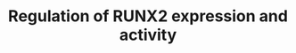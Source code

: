 ---
annotations:
- type: Pathway Ontology
  value: regulatory pathway
authors:
- ReactomeTeam
- DeSl
description: 'Several transcription factors have been implicated in regulation of
  the RUNX2 gene transcription. Similar to the RUNX1 gene, the RUNX2 gene expression
  can be regulated from the proximal P2 promoter or the distal P1 promoter (reviewed
  in Li and Xiao 2007).<br>Activated estrogen receptor alpha (ESR1) binds estrogen
  response elements (EREs) in the P2 promoter and stimulates RUNX2 transcription (Kammerer
  et al. 2013). Estrogen-related receptor alpha (ERRA) binds EREs or estrogen-related
  response elements (ERREs) in the P2 promoter of RUNX2. When ERRA is bound to its
  co-factor PPARG1CA (PGC1A), it stimulates RUNX2 transcription. When bound to its
  co-factor PPARG1CB (PGC1B), ERRA represses RUNX2 transcription (Kammerer et al.
  2013).<br>TWIST1, a basic helix-loop-helix (bHLH) transcription factor, stimulates
  RUNX2 transcription by binding to the E1-box in the P2 promoter (Yang, Yang et al.
  2011). TWIST proteins also interact with the DNA-binding domain of RUNX2 to modulate
  its activity during skeletogenesis (Bialek et al. 2004). Schnurri-3 (SHN3) is another
  protein that interacts with RUNX2 to decrease its availability in the nucleus and
  therefore its activity (Jones et al. 2006). In contrast, RUNX2 and SATB2 interact
  to enhance the expression of osteoblast-specific genes (Dobreva et al. 2006). Formation
  of the heterodimer with CBFB (CBF-beta) also enhances the transcriptional activity
  of RUNX2 (Kundu et al. 2002, Yoshida et al. 2002, Otto et al. 2002).<br>Transcription
  of RUNX2 from the proximal promoter is inhibited by binding of the glucocorticoid
  receptor (NR3C1) activated by dexamethasone (DEXA) to a glucocorticoid receptor
  response element (GRE), which is also present in the human promoter (Zhang et al.
  2012).<br>NKX3-2 (BAPX1), required for embryonic development of the axial skeleton
  (Tribioli and Lufkin 1999), binds the distal (P1) promoter of the RUNX2 gene and
  inhibits its transcription (Lengner et al. 2005). RUNX2-P1 transcription is also
  autoinhibited by RUNX2-P1, which binds to RUNX2 response elements in the P1 promoter
  of RUNX2 (Drissi et al. 2000). In contrast, binding of RUNX2-P2 to the proximal
  P2 promoter autoactivates transcription of RUNX2-P2 (Ducy et al. 1999). Binding
  of a homeodomain transcription factor DLX5, and possibly DLX6, to the RUNX2 P1 promoter
  stimulates RUNX2 transcription (Robledo et al. 2002, Lee et al. 2005). The homeobox
  transcription factor MSX2 can bind to DLX5 sites in the promoter of RUNX2 and inhibit
  transcription of RUNX2-P1 (Lee et al. 2005).<br>Translocation of RUNX2 protein to
  the nucleus is inhibited by binding to non-activated STAT1 (Kim et al. 2003).<br>Several
  E3 ubiquitin ligases were shown to polyubiquitinate RUNX2, targeting it for proteasome-mediated
  degradation: FBXW7a (Kumar et al. 2015), STUB1 (CHIP) (Li et al. 2008), SMURF1 (Zhao
  et al. 2003, Yang et al. 2014), WWP1 (Jones et al. 2006), and SKP2 (Thacker et al.
  2016).  View original pathway at [http://www.reactome.org/PathwayBrowser/#DIAGRAM=8939902
  Reactome].'
last-edited: 2021-01-25
organisms:
- Homo sapiens
redirect_from:
- /index.php/Pathway:WP4414
- /instance/WP4414
schema-jsonld:
- '@context': https://schema.org/
  '@id': https://wikipathways.github.io/pathways/WP4414.html
  '@type': Dataset
  creator:
    '@type': Organization
    name: WikiPathways
  description: 'Several transcription factors have been implicated in regulation of
    the RUNX2 gene transcription. Similar to the RUNX1 gene, the RUNX2 gene expression
    can be regulated from the proximal P2 promoter or the distal P1 promoter (reviewed
    in Li and Xiao 2007).<br>Activated estrogen receptor alpha (ESR1) binds estrogen
    response elements (EREs) in the P2 promoter and stimulates RUNX2 transcription
    (Kammerer et al. 2013). Estrogen-related receptor alpha (ERRA) binds EREs or estrogen-related
    response elements (ERREs) in the P2 promoter of RUNX2. When ERRA is bound to its
    co-factor PPARG1CA (PGC1A), it stimulates RUNX2 transcription. When bound to its
    co-factor PPARG1CB (PGC1B), ERRA represses RUNX2 transcription (Kammerer et al.
    2013).<br>TWIST1, a basic helix-loop-helix (bHLH) transcription factor, stimulates
    RUNX2 transcription by binding to the E1-box in the P2 promoter (Yang, Yang et
    al. 2011). TWIST proteins also interact with the DNA-binding domain of RUNX2 to
    modulate its activity during skeletogenesis (Bialek et al. 2004). Schnurri-3 (SHN3)
    is another protein that interacts with RUNX2 to decrease its availability in the
    nucleus and therefore its activity (Jones et al. 2006). In contrast, RUNX2 and
    SATB2 interact to enhance the expression of osteoblast-specific genes (Dobreva
    et al. 2006). Formation of the heterodimer with CBFB (CBF-beta) also enhances
    the transcriptional activity of RUNX2 (Kundu et al. 2002, Yoshida et al. 2002,
    Otto et al. 2002).<br>Transcription of RUNX2 from the proximal promoter is inhibited
    by binding of the glucocorticoid receptor (NR3C1) activated by dexamethasone (DEXA)
    to a glucocorticoid receptor response element (GRE), which is also present in
    the human promoter (Zhang et al. 2012).<br>NKX3-2 (BAPX1), required for embryonic
    development of the axial skeleton (Tribioli and Lufkin 1999), binds the distal
    (P1) promoter of the RUNX2 gene and inhibits its transcription (Lengner et al.
    2005). RUNX2-P1 transcription is also autoinhibited by RUNX2-P1, which binds to
    RUNX2 response elements in the P1 promoter of RUNX2 (Drissi et al. 2000). In contrast,
    binding of RUNX2-P2 to the proximal P2 promoter autoactivates transcription of
    RUNX2-P2 (Ducy et al. 1999). Binding of a homeodomain transcription factor DLX5,
    and possibly DLX6, to the RUNX2 P1 promoter stimulates RUNX2 transcription (Robledo
    et al. 2002, Lee et al. 2005). The homeobox transcription factor MSX2 can bind
    to DLX5 sites in the promoter of RUNX2 and inhibit transcription of RUNX2-P1 (Lee
    et al. 2005).<br>Translocation of RUNX2 protein to the nucleus is inhibited by
    binding to non-activated STAT1 (Kim et al. 2003).<br>Several E3 ubiquitin ligases
    were shown to polyubiquitinate RUNX2, targeting it for proteasome-mediated degradation:
    FBXW7a (Kumar et al. 2015), STUB1 (CHIP) (Li et al. 2008), SMURF1 (Zhao et al.
    2003, Yang et al. 2014), WWP1 (Jones et al. 2006), and SKP2 (Thacker et al. 2016).  View
    original pathway at [http://www.reactome.org/PathwayBrowser/#DIAGRAM=8939902 Reactome].'
  keywords:
  - 'PPARGC1B '
  - 'p-S294,S298,S302-RUNX2-P1 '
  - 'PSMC6 '
  - RUNX2-P2:CBFB:RUNX2
  - 'PSMD5 '
  - RUNX2:STAT1
  - 'PolyUb,p-S280,S284,S288-RUNX2-P2 '
  - 'UBB(77-152) '
  - NKX3-2:RUNX2 gene
  - ESR1:estrogen:RUNX2
  - 'PSMD7 '
  - ESRRA:PPARGC1B
  - 'UBC(1-76) '
  - 'CORST '
  - 'PSME4 '
  - 'WWP1 '
  - 'DLX5 '
  - RUNX2:GSK3B
  - 'PSMB11 '
  - DLX5,(DLX6):RUNX2
  - 'UBC(609-684) '
  - 'HIVEP3 '
  - RUNX2-P1
  - 'SKP2 '
  - 'TWIST1 '
  - RUNX2:CBFB:SMURF1
  - 'PolyUb,p-S294,S298,S302-RUNX2-P1 '
  - 'PSMC4 '
  - 'PSMD1 '
  - 'RBX1 '
  - 'SMURF1 gene '
  - 'PSMB1 '
  - 'PSMD3 '
  - 'CUL1 '
  - 'PSMD8 '
  - 'DLX6 '
  - SCF(SKP2) complex
  - 'PSMD14 '
  - BMP2 dimer
  - 'RUNX2-P1 '
  - RUNX2:CBFB
  - STAT1
  - SMURF1 gene
  - 'UBC(533-608) '
  - RUNX2 gene
  - 'STAT1 '
  - 'PSMB5 '
  - 'SMURF1 '
  - ligand:NR3C1:RUNX2
  - ADP
  - WWP1
  - 'STUB1 '
  - 'PSMA8 '
  - 'PSMA1 '
  - MSX2:RUNX2 gene
  - 'PSMB6 '
  - 'CBFB '
  - 'PSMB8 '
  - RUNX2
  - RUNX2-P1:CBFB
  - PolyUb-RUNX2:HIVEP3:WWP1
  - 'PSMB9 '
  - 'PSME3 '
  - ESRRA:PPARG1CB:RUNX2
  - 'NKX3-2 '
  - 'FBXW7alpha '
  - '11DCORST '
  - 'PSMD10 '
  - 'PSMA2 '
  - DLX5,(DLX6)
  - 'UBC(305-380) '
  - RUNX2-P1:CBFB:RUNX2
  - 'PSMD12 '
  - 'PSMD6 '
  - 'ESTG '
  - TWIST1:RUNX2 gene
  - RUNX2:SMURF1
  - ESRRA:PPARG1CA:RUNX2
  - 'PolyUb-RUNX2-P1 '
  - 'PSMA5 '
  - GSK3B
  - 'PSMD9 '
  - gene
  - TWIST1
  - HIVEP3
  - 'PolyUb-RUNX2-P2 '
  - 'ALDO '
  - 'UBA52(1-76) '
  - 'MSX2 '
  - 'BMP2 '
  - 'CORT '
  - MSX2
  - 'ESRRA '
  - Ub
  - 'PSME1 '
  - 'PSMC1 '
  - ATP
  - 'PPARGC1A '
  - FBXW7alpha:SKP1:CUL1:RBX1
  - FBXW7alpha:SKP1:CUL1:RBX1:p-3S-RUNX2:GSK3B
  - 'RPS27A(1-76) '
  - 'PSMB7 '
  - 'PSMD13 '
  - 'UBC(457-532) '
  - 'PSMC3 '
  - 26S proteasome
  - 'PSMB4 '
  - 'UBB(1-76) '
  - RUNX2-P2
  - 'PSMD2 '
  - STUB1
  - ESR1:ESTG
  - 'PSMA3 '
  - 'PSMA7 '
  - 'RUNX2-P2 '
  - 'PSMB3 '
  - 'PSMD4 '
  - 'PSMF1 '
  - RUNX2:HIVEP3:WWP1
  - ESRRA:PPARGC1A
  - 'ESR1 '
  - 'UBB(153-228) '
  - 'RUNX2 gene '
  - 'PSMA4 '
  - PolyUb-RUNX2
  - NR3C1:(ALDO,11DCORST,CORST,CORT) dimer
  - p-3S-RUNX2:GSK3B
  - 'GSK3B '
  - 'UBC(381-456) '
  - Glucocorticoid
  - 'PSMB10 '
  - 'UBC(153-228) '
  - 'SHFM1 '
  - 'p-S280,S284,S288-RUNX2-P2 '
  - 'PSMC5 '
  - NKX3-2
  - SMURF1
  - 'PSMA6 '
  - RUNX2:STUB1
  - 'NR3C1 '
  - 'UBC(77-152) '
  - 'SKP1 '
  - 'PSMC2 '
  - 'PSMD11 '
  - 'PSME2 '
  - RUNX2:SCF(SKP2)
  - 'UBC(229-304) '
  - FBXW7alpha:SKP1:CUL1:RBX1:PolyUb,p-3S-RUNX2:GSK3B
  - 'PSMB2 '
  - RUNX2-P2:CBFB
  license: CC0
  name: Regulation of RUNX2 expression and activity
seo: CreativeWork
title: Regulation of RUNX2 expression and activity
wpid: WP4414
---